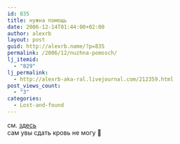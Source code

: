 ```yaml
---
id: 835
title: нужна помощь
date: 2006-12-14T01:44:00+02:00
author: alexrb
layout: post
guid: http://alexrb.name/?p=835
permalink: /2006/12/nuzhna-pomosch/
lj_itemid:
  - "829"
lj_permalink:
  - http://alexrb-aka-ral.livejournal.com/212359.html
post_views_count:
  - "3"
categories:
  - Lost-and-found
---
```

см. [здесь](http://borodass.livejournal.com/6535.html)  
сам увы сдать кровь не могу 🙁